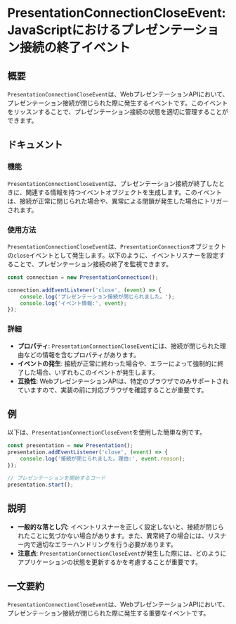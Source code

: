 <!--
Meta Description: # PresentationConnectionCloseEvent: JavaScriptにおけるプレゼンテーション接続の終了イベント ## 概要 `PresentationConnectionCloseEvent`は、WebプレゼンテーションAPIにおいて、プレゼンテーション接続が閉じられた際に...
Meta Keywords: presentationconnectioncloseevent, event, presentation, close, console
-->

# PresentationConnectionCloseEvent: JavaScriptにおけるプレゼンテーション接続の終了イベント

## 概要
`PresentationConnectionCloseEvent`は、WebプレゼンテーションAPIにおいて、プレゼンテーション接続が閉じられた際に発生するイベントです。このイベントをリッスンすることで、プレゼンテーション接続の状態を適切に管理することができます。

## ドキュメント
### 機能
`PresentationConnectionCloseEvent`は、プレゼンテーション接続が終了したときに、関連する情報を持つイベントオブジェクトを生成します。このイベントは、接続が正常に閉じられた場合や、異常による閉鎖が発生した場合にトリガーされます。

### 使用方法
`PresentationConnectionCloseEvent`は、`PresentationConnection`オブジェクトの`close`イベントとして発生します。以下のように、イベントリスナーを設定することで、プレゼンテーション接続の終了を監視できます。

```javascript
const connection = new PresentationConnection();

connection.addEventListener('close', (event) => {
    console.log('プレゼンテーション接続が閉じられました。');
    console.log('イベント情報:', event);
});
```

### 詳細
- **プロパティ**: `PresentationConnectionCloseEvent`には、接続が閉じられた理由などの情報を含むプロパティがあります。
- **イベントの発生**: 接続が正常に終わった場合や、エラーによって強制的に終了した場合、いずれもこのイベントが発生します。
- **互換性**: WebプレゼンテーションAPIは、特定のブラウザでのみサポートされていますので、実装の前に対応ブラウザを確認することが重要です。

## 例
以下は、`PresentationConnectionCloseEvent`を使用した簡単な例です。

```javascript
const presentation = new Presentation();
presentation.addEventListener('close', (event) => {
    console.log('接続が閉じられました。理由:', event.reason);
});

// プレゼンテーションを開始するコード
presentation.start();
```

## 説明
- **一般的な落とし穴**: イベントリスナーを正しく設定しないと、接続が閉じられたことに気づかない場合があります。また、異常終了の場合には、リスナー内で適切なエラーハンドリングを行う必要があります。
- **注意点**: `PresentationConnectionCloseEvent`が発生した際には、どのようにアプリケーションの状態を更新するかを考慮することが重要です。

## 一文要約
`PresentationConnectionCloseEvent`は、WebプレゼンテーションAPIにおいて、プレゼンテーション接続が閉じられた際に発生する重要なイベントです。